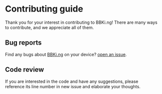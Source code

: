 # Contributing guide

Thank you for your interest in contributing to BBKi.ng! There are many ways to contribute, and we appreciate all of them.

## Bug reports

Find any bugs about [BBKi.ng](https://bbki.ng) on your device? [open an issue](https://github.com/bbbottle/bbki.ng/issues).

## Code review

If you are interested in the code and have any suggestions, please reference its line number in new issue and elaborate your thoughts.
